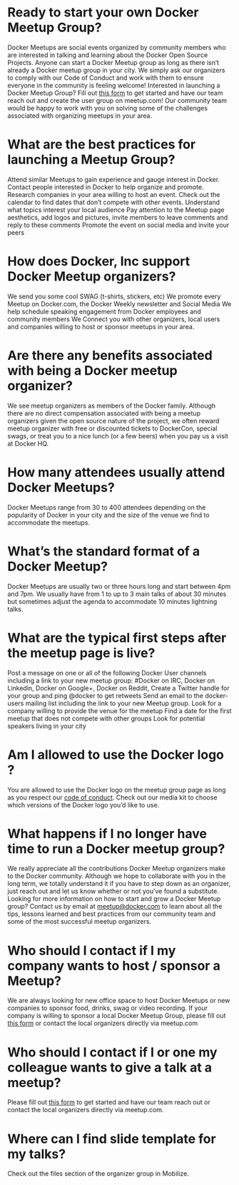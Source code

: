 # Ready to start your own Docker Meetup Group?
Docker Meetups are social events organized by community members who are interested in talking and learning about the Docker Open Source Projects. Anyone can start a Docker Meetup group as long as there isn’t already a Docker meetup group in your city. We simply ask our organizers to comply with our Code of Conduct and work with them to ensure everyone in the community is feeling welcome!
Interested in launching a Docker Meetup Group?
Fill out [this form](https://docker.mobilize.io/entities/2371/registrations) to get started and have our team reach out and create the user group on meetup.com! Our community team would be happy to work with you on solving some of the challenges associated with organizing meetups in your area.

# What are the best practices for launching a Meetup Group?
Attend similar Meetups to gain experience and gauge interest in Docker.
Contact people interested in Docker to help organize and promote.
Research companies in your area willing to host an event.
Check out the calendar to find dates that don’t compete with other events.
Understand what topics interest your local audience
Pay attention to the Meetup page aesthetics, add logos and pictures, invite members to leave comments and reply to these comments
Promote the event on social media and invite your peers


# How does Docker, Inc support Docker Meetup organizers?
We send you some cool SWAG (t-shirts, stickers, etc)
We promote every Meetup on Docker.com, the Docker Weekly newsletter and Social Media
We help schedule speaking engagement from Docker employees and community members
We Connect you with other organizers, local users and companies willing to host or sponsor meetups in your area.


# Are there any benefits associated with being a Docker meetup organizer?
We see meetup organizers as members of the Docker family. Although there are no direct compensation associated with being a meetup organizers given the open source nature of the project, we often reward meetup organizer with free or discounted tickets to DockerCon, special swags, or treat you to a nice lunch (or a few beers) when you pay us a visit at Docker HQ.

# How many attendees usually attend Docker Meetups?
Docker Meetups range from 30 to 400 attendees depending on the popularity of Docker in your city and the size of the venue we find to accommodate the meetups.

# What’s the standard format of a Docker Meetup?
Docker Meetups are usually two or three hours long and start between 4pm and 7pm. We usually have from 1 to up to 3 main talks of about 30 minutes but sometimes adjust the agenda to accommodate 10 minutes lightning talks.

# What are the typical first steps after the meetup page is live?
Post a message on one or all of the following Docker User channels including a link to your new meetup group: #Docker on IRC, Docker on Linkedin, Docker on Google+, Docker on Reddit,
Create a Twitter handle for your group and ping @docker to get retweets
Send an email to the docker-users mailing list including the link to your new Meetup group.
Look for a company willing to provide the venue for the meetup
Find a date for the first meetup that does not compete with other groups
Look for potential speakers living in your city

# Am I allowed to use the Docker logo ?
You are allowed to use the Docker logo on the meetup group page as long as you respect our [code of conduct](https://github.com/docker/code-of-conduct). Check out our media kit to choose which versions of the Docker logo you’d like to use.

# What happens if I no longer have time to run a Docker meetup group?
We really appreciate all the contributions Docker Meetup organizers make to the Docker community. Although we hope to collaborate with you in the long term, we totally understand it if you have to step down as an organizer, just reach out and let us know whether or not you’ve found a substitute.
Looking for more information on how to start and grow a Docker Meetup group? Contact us by email at meetup@docker.com  to learn about all the tips, lessons learned and best practices from our community team and some of the most successful meetup organizers.

# Who should I contact if I my company wants to host / sponsor a Meetup?
We are always looking for new office space to host Docker Meetups or new companies to sponsor food, drinks, swag or video recording. If your company is willing to sponsor a local Docker Meetup Group, please fill out [this form](https://docker.mobilize.io/entities/2371/registrations) or contact the local organizers directly via meetup.com

# Who should I contact if I or one my colleague wants to give a talk at a meetup?
Please fill out [this form](https://docker.mobilize.io/entities/2371/registrations) to get started and have our team reach out or contact the local organizers directly via meetup.com.

# Where can I find slide template for my talks?
Check out the files section of the organizer group in Mobilize.
